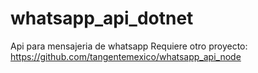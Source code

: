 # whatsapp_api_dotnet
Api para mensajeria de whatsapp
Requiere otro proyecto: 
https://github.com/tangentemexico/whatsapp_api_node
